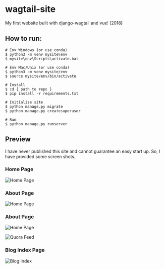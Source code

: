 # wagtail-site
My first website built with django-wagtail and vue! (2018)

## How to run:
    # Env Windows (or use conda)
    $ python3 -m venv mysite\env
    $ mysite\env\Scripts\activate.bat
    
    # Env Mac/Unix (or use conda)
    $ python3 -m venv mysite/env
    $ source mysite/env/bin/activate
    
    # Install
    $ cd { path to repo }
    $ pip install -r requirements.txt
    
    # Initialize site
    $ python manage.py migrate
    $ python manage.py createsuperuser
    
    # Run
    $ python manage.py runserver

## Preview
I have never published this site and cannot guarantee an easy start up.
So, I have provided some screen shots.
### Home Page
![Home Page](https://github.com/TCardLab/wagtail-site/blob/media/readme_images/home.png)
<!--![Home Page](./media/readme_images/home.png)-->

### About Page
![Home Page](https://github.com/TCardLab/wagtail-site/blob/media/readme_images/about.png)

### About Page
![Home Page](https://github.com/TCardLab/wagtail-site/blob/media/readme_images/about.png)

![Quora Feed](https://github.com/TCardLab/wagtail-site/blob/media/readme_images/Quora.png)

### Blog Index Page 
![Blog Index](https://github.com/TCardLab/wagtail-site/blob/media/readme_images/blogIndex.png)